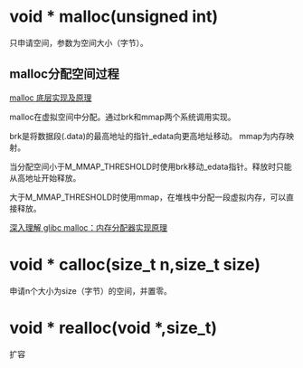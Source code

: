 # void * malloc(unsigned int)
只申请空间，参数为空间大小（字节）。

## malloc分配空间过程
[malloc 底层实现及原理](https://www.cnblogs.com/ssezhangpeng/p/10808969.html#_labelTop)

malloc在虚拟空间中分配。通过brk和mmap两个系统调用实现。

brk是将数据段(.data)的最高地址的指针_edata向更高地址移动。
mmap为内存映射。

当分配空间小于M_MMAP_THRESHOLD时使用brk移动_edata指针。释放时只能从高地址开始释放。

大于M_MMAP_THRESHOLD时使用mmap，在堆栈中分配一段虚拟内存，可以直接释放。

[深入理解 glibc malloc：内存分配器实现原理](https://zhuanlan.zhihu.com/p/443235305)

# void * calloc(size_t n,size_t size)
申请n个大小为size（字节）的空间，并置零。

# void * realloc(void *,size_t)
扩容